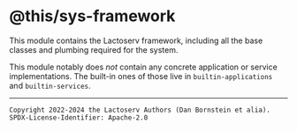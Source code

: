 @this/sys-framework
===================

This module contains the Lactoserv framework, including all the base classes
and plumbing required for the system.

This module notably does _not_ contain any concrete application or service
implementations. The built-in ones of those live in `builtin-applications` and
`builtin-services`.

- - - - - - - - - -
```
Copyright 2022-2024 the Lactoserv Authors (Dan Bornstein et alia).
SPDX-License-Identifier: Apache-2.0
```
